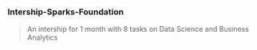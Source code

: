 ### Intership-Sparks-Foundation
> An intership for 1 month with 8 tasks on Data Science and Business Analytics

